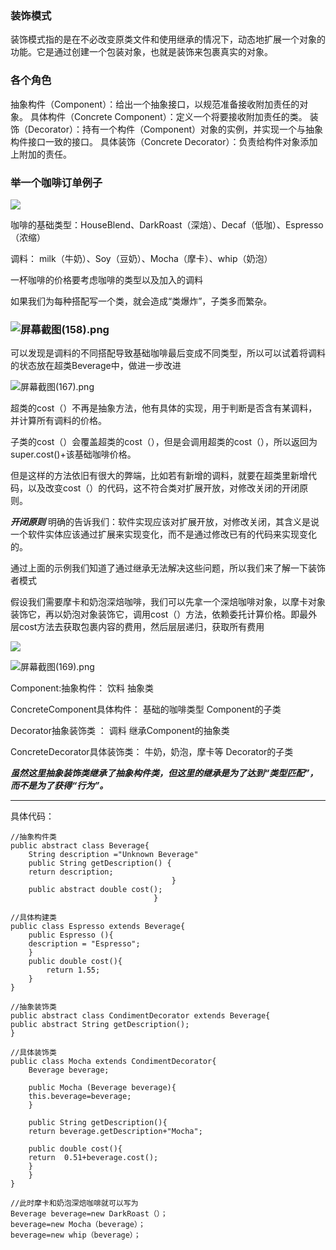 ### 装饰模式

 装饰模式指的是在不必改变原类文件和使用继承的情况下，动态地扩展一个对象的功能。它是通过创建一个包装对象，也就是装饰来包裹真实的对象。 

### 各个角色

抽象构件（Component）：给出一个抽象接口，以规范准备接收附加责任的对象。
具体构件（Concrete Component）：定义一个将要接收附加责任的类。
装饰（Decorator）：持有一个构件（Component）对象的实例，并实现一个与抽象构件接口一致的接口。
具体装饰（Concrete Decorator）：负责给构件对象添加上附加的责任。 



### 举一个咖啡订单例子



![](https://i.loli.net/2020/06/05/zK6aQdRjMUPDuOk.png)



咖啡的基础类型：HouseBlend、DarkRoast（深焙）、Decaf（低咖）、Espresso（浓缩）

调料： milk（牛奶）、Soy（豆奶）、Mocha（摩卡）、whip（奶泡）

一杯咖啡的价格要考虑咖啡的类型以及加入的调料

如果我们为每种搭配写一个类，就会造成“类爆炸”，子类多而繁杂。

### ![屏幕截图(158).png](https://i.loli.net/2020/06/05/qGJPmStyHgEOc79.png)



可以发现是调料的不同搭配导致基础咖啡最后变成不同类型，所以可以试着将调料的状态放在超类Beverage中，做进一步改进

![屏幕截图(167).png](https://i.loli.net/2020/06/05/T9GjbWNrDdh8q2L.png)

超类的cost（）不再是抽象方法，他有具体的实现，用于判断是否含有某调料，并计算所有调料的价格。

子类的cost（）会覆盖超类的cost（），但是会调用超类的cost（），所以返回为super.cost()+该基础咖啡价格。



但是这样的方法依旧有很大的弊端，比如若有新增的调料，就要在超类里新增代码，以及改变cost（）的代码，这不符合类对扩展开放，对修改关闭的开闭原则。

***开闭原则***  明确的告诉我们：软件实现应该对扩展开放，对修改关闭，其含义是说一个软件实体应该通过扩展来实现变化，而不是通过修改已有的代码来实现变化的。

 

通过上面的示例我们知道了通过继承无法解决这些问题，所以我们来了解一下装饰者模式

假设我们需要摩卡和奶泡深焙咖啡，我们可以先拿一个深焙咖啡对象，以摩卡对象装饰它，再以奶泡对象装饰它，调用cost（）方法，依赖委托计算价格。即最外层cost方法去获取包裹内容的费用，然后层层递归，获取所有费用

![](https://i.loli.net/2020/06/05/6xmKnr9dgcfkIOo.png)



![屏幕截图(169).png](https://i.loli.net/2020/06/05/TAgMhN2vVlFHfbY.png)

 Component:抽象构件：  饮料  抽象类

  ConcreteComponent具体构件：  基础的咖啡类型  Component的子类

Decorator抽象装饰类 ： 调料   继承Component的抽象类

ConcreteDecorator具体装饰类：  牛奶，奶泡，摩卡等  Decorator的子类

***虽然这里抽象装饰类继承了抽象构件类，但这里的继承是为了达到“类型匹配”，而不是为了获得“行为”。***



****

具体代码：

```
//抽象构件类
public abstract class Beverage{
    String description ="Unknown Beverage"
    public String getDescription() {
    return description;
                                    }
    public abstract double cost();
                                }
```

```
//具体构建类
public class Espresso extends Beverage{
    public Espresso (){
    description = "Espresso";
    }
    public double cost(){
        return 1.55;
    }
}
```

```
//抽象装饰类
public abstract class CondimentDecorator extends Beverage{
public abstract String getDescription();
}
```

```
//具体装饰类
public class Mocha extends CondimentDecorator{
    Beverage beverage;
    
    public Mocha (Beverage beverage){
    this.beverage=beverage;
    }
    
    public String getDescription(){
    return beverage.getDescription+"Mocha";
     
    public double cost(){
    return  0.51+beverage.cost();
    }
    }
}
```

```
//此时摩卡和奶泡深焙咖啡就可以写为
Beverage beverage=new DarkRoast（）；
beverage=new Mocha（beverage）；
beverage=new whip（beverage）；
```

